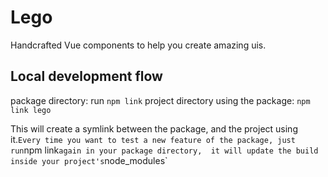 # Lego
Handcrafted Vue components to help you create amazing uis.

## Local development flow
package directory: run `npm link`
project directory using the package: `npm link lego`

This will create a symlink between the package, and the project using it.`
Every time you want to test a new feature of the package, just run `npm link` again in your package directory, 
it will update the build inside your project's `node_modules`